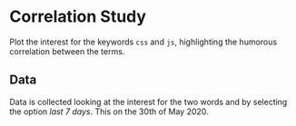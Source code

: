# Correlation Study

<!-- ## [Live Demo]() -->

Plot the interest for the keywords `css` and `js`, highlighting the humorous correlation between the terms.

## Data

Data is collected looking at the interest for the two words and by selecting the option _last 7 days_. This on the 30th of May 2020.
